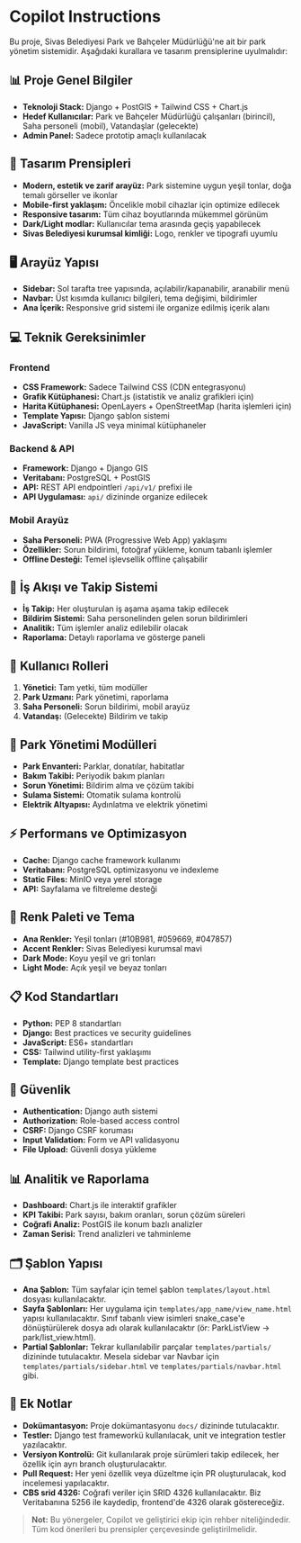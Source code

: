 # Copilot Instructions

Bu proje, Sivas Belediyesi Park ve Bahçeler Müdürlüğü'ne ait bir park yönetim sistemidir. Aşağıdaki kurallara ve tasarım prensiplerine uyulmalıdır:

## 📊 Proje Genel Bilgiler
- **Teknoloji Stack:** Django + PostGIS + Tailwind CSS + Chart.js
- **Hedef Kullanıcılar:** Park ve Bahçeler Müdürlüğü çalışanları (birincil), Saha personeli (mobil), Vatandaşlar (gelecekte)
- **Admin Panel:** Sadece prototip amaçlı kullanılacak

## 🎨 Tasarım Prensipleri
- **Modern, estetik ve zarif arayüz:** Park sistemine uygun yeşil tonlar, doğa temalı görseller ve ikonlar
- **Mobile-first yaklaşım:** Öncelikle mobil cihazlar için optimize edilecek
- **Responsive tasarım:** Tüm cihaz boyutlarında mükemmel görünüm
- **Dark/Light modlar:** Kullanıcılar tema arasında geçiş yapabilecek
- **Sivas Belediyesi kurumsal kimliği:** Logo, renkler ve tipografi uyumlu

## 🖥️ Arayüz Yapısı
- **Sidebar:** Sol tarafta tree yapısında, açılabilir/kapanabilir, aranabilir menü
- **Navbar:** Üst kısımda kullanıcı bilgileri, tema değişimi, bildirimler
- **Ana İçerik:** Responsive grid sistemi ile organize edilmiş içerik alanı

## 💻 Teknik Gereksinimler

### Frontend
- **CSS Framework:** Sadece Tailwind CSS (CDN entegrasyonu)
- **Grafik Kütüphanesi:** Chart.js (istatistik ve analiz grafikleri için)
- **Harita Kütüphanesi:** OpenLayers + OpenStreetMap (harita işlemleri için)
- **Template Yapısı:** Django şablon sistemi
- **JavaScript:** Vanilla JS veya minimal kütüphaneler

### Backend & API
- **Framework:** Django + Django GIS
- **Veritabanı:** PostgreSQL + PostGIS
- **API:** REST API endpointleri `/api/v1/` prefixi ile
- **API Uygulaması:** `api/` dizininde organize edilecek

### Mobil Arayüz
- **Saha Personeli:** PWA (Progressive Web App) yaklaşımı
- **Özellikler:** Sorun bildirimi, fotoğraf yükleme, konum tabanlı işlemler
- **Offline Desteği:** Temel işlevsellik offline çalışabilir

## 📱 İş Akışı ve Takip Sistemi
- **İş Takip:** Her oluşturulan iş aşama aşama takip edilecek
- **Bildirim Sistemi:** Saha personelinden gelen sorun bildirimleri
- **Analitik:** Tüm işlemler analiz edilebilir olacak
- **Raporlama:** Detaylı raporlama ve gösterge paneli

## 🎯 Kullanıcı Rolleri
1. **Yönetici:** Tam yetki, tüm modüller
2. **Park Uzmanı:** Park yönetimi, raporlama
3. **Saha Personeli:** Sorun bildirimi, mobil arayüz
4. **Vatandaş:** (Gelecekte) Bildirim ve takip

## 🌿 Park Yönetimi Modülleri
- **Park Envanteri:** Parklar, donatılar, habitatlar
- **Bakım Takibi:** Periyodik bakım planları
- **Sorun Yönetimi:** Bildirim alma ve çözüm takibi
- **Sulama Sistemi:** Otomatik sulama kontrolü
- **Elektrik Altyapısı:** Aydınlatma ve elektrik yönetimi

## ⚡ Performans ve Optimizasyon
- **Cache:** Django cache framework kullanımı
- **Veritabanı:** PostgreSQL optimizasyonu ve indexleme
- **Static Files:** MinIO veya yerel storage
- **API:** Sayfalama ve filtreleme desteği

## 🎨 Renk Paleti ve Tema
- **Ana Renkler:** Yeşil tonları (#10B981, #059669, #047857)
- **Accent Renkler:** Sivas Belediyesi kurumsal mavi
- **Dark Mode:** Koyu yeşil ve gri tonları
- **Light Mode:** Açık yeşil ve beyaz tonları

## 📋 Kod Standartları
- **Python:** PEP 8 standartları
- **Django:** Best practices ve security guidelines
- **JavaScript:** ES6+ standartları
- **CSS:** Tailwind utility-first yaklaşımı
- **Template:** Django template best practices

## 🔐 Güvenlik
- **Authentication:** Django auth sistemi
- **Authorization:** Role-based access control
- **CSRF:** Django CSRF koruması
- **Input Validation:** Form ve API validasyonu
- **File Upload:** Güvenli dosya yükleme

## 📊 Analitik ve Raporlama
- **Dashboard:** Chart.js ile interaktif grafikler
- **KPI Takibi:** Park sayısı, bakım oranları, sorun çözüm süreleri
- **Coğrafi Analiz:** PostGIS ile konum bazlı analizler
- **Zaman Serisi:** Trend analizleri ve tahminleme

## 🗂️ Şablon Yapısı
- **Ana Şablon:** Tüm sayfalar için temel şablon `templates/layout.html` dosyası kullanılacaktır.
- **Sayfa Şablonları:** Her uygulama için `templates/app_name/view_name.html` yapısı kullanılacaktır. Sınıf tabanlı view isimleri snake_case'e dönüştürülerek dosya adı olarak kullanılacaktır (ör: ParkListView → park/list_view.html).
- **Partial Şablonlar:** Tekrar kullanılabilir parçalar `templates/partials/` dizininde tutulacaktır. Mesela sidebar var Navbar için `templates/partials/sidebar.html` ve `templates/partials/navbar.html` gibi.

## 📜 Ek Notlar
- **Dokümantasyon:** Proje dokümantasyonu `docs/` dizininde tutulacaktır.
- **Testler:** Django test frameworkü kullanılacak, unit ve integration testler yazılacaktır.
- **Versiyon Kontrolü:** Git kullanılarak proje sürümleri takip edilecek, her özellik için ayrı branch oluşturulacaktır.
- **Pull Request:** Her yeni özellik veya düzeltme için PR oluşturulacak, kod incelemesi yapılacaktır.
- **CBS srid 4326:** Coğrafi veriler için SRID 4326 kullanılacaktır. Biz Veritabanına 5256 ile kaydedip, frontend'de 4326 olarak göstereceğiz.
> **Not:** Bu yönergeler, Copilot ve geliştirici ekip için rehber niteliğindedir. Tüm kod önerileri bu prensipler çerçevesinde geliştirilmelidir.
